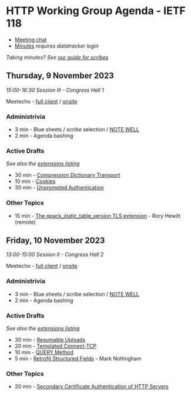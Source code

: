 # HTTP Working Group Agenda - IETF 118

* [Meeting chat](https://zulip.ietf.org/#narrow/stream/httpbis)
* [Minutes](https://notes.ietf.org/notes-ietf-118-httpbis) _requires datatracker login_

*Taking minutes? See [our guide for scribes](https://github.com/httpwg/wiki/wiki/TakingMinutes)*


## Thursday, 9 November 2023

_15:00-16:30 Session III - Congress Hall 1_

Meetecho - [full client](https://meetings.conf.meetecho.com/ietf118/?session=31614) / [onsite](https://meetings.conf.meetecho.com/onsite118/?session=31614)


### Administrivia

*  3 min - Blue sheets / scribe selection / [NOTE WELL](https://www.ietf.org/about/note-well/)
*  2 min - Agenda bashing

### Active Drafts

_See also the [extensions listing](https://httpwg.org/http-extensions/)_

* 30 min - [Compression Dictionary Transport](https://datatracker.ietf.org/doc/draft-ietf-httpbis-compression-dictionary)
* 10 min - [Cookies](https://datatracker.ietf.org/doc/draft-ietf-httpbis-rfc6265bis)
* 30 min - [Unprompted Authentication](https://datatracker.ietf.org/doc/draft-ietf-httpbis-unprompted-auth)

### Other Topics

* 15 min - [The qpack_static_table_version TLS extension](https://datatracker.ietf.org/doc/draft-hewitt-ietf-qpack-static-table-version/) - Rory Hewitt (remote)


## Friday, 10 November 2023

_13:00-15:00 Session II - Congress Hall 2_

Meetecho - [full client](https://meetings.conf.meetecho.com/ietf118/?session=31615) / [onsite](https://meetings.conf.meetecho.com/onsite118/?session=31615)

### Administrivia

*  3 min - Blue sheets / scribe selection / [NOTE WELL](https://www.ietf.org/about/note-well/)
*  2 min - Agenda bashing

### Active Drafts

_See also the [extensions listing](https://httpwg.org/http-extensions/)_

* 30 min - [Resumable Uploads](https://datatracker.ietf.org/doc/draft-ietf-httpbis-resumable-upload)
* 20 min - [Templated Connect-TCP](https://datatracker.ietf.org/doc/draft-ietf-httpbis-connect-tcp)
* 10 min - [QUERY Method](https://datatracker.ietf.org/doc/draft-ietf-httpbis-safe-method-w-body)
* 5 min - [Retrofit Structured Fields](https://datatracker.ietf.org/doc/draft-ietf-httpbis-retrofit) - Mark Nottingham

### Other Topics

*  20 min - [Secondary Certificate Authentication of HTTP Servers ](https://datatracker.ietf.org/doc/draft-egorbaty-httpbis-secondary-server-certs/)

